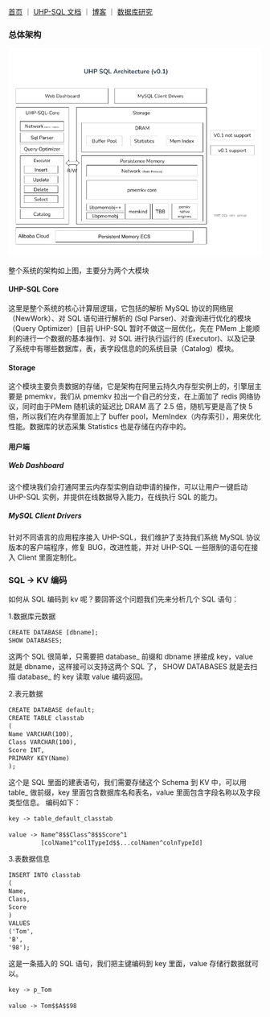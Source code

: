 [首页](https://eraft.cn)  ｜ [UHP-SQL 文档](https://eraft.cn/uhp_sql)  ｜   [博客](https://eraft.cn/blogs)   ｜   [数据库研究](https://eraft.cn/database_theory) 

### 总体架构

![UHP-SQL v0.1](../../figures/UHP-SQL-v0.1.png)

整个系统的架构如上图，主要分为两个大模块

#### UHP-SQL Core
这里是整个系统的核心计算层逻辑，它包括的解析 MySQL 协议的网络层（NewWork）、对 SQL 语句进行解析的 (Sql Parser)、对查询进行优化的模块（Query Optimizer）[目前 UHP-SQL 暂时不做这一层优化，先在 PMem 上能顺利的进行一个数据的基本操作]、对 SQL 进行执行运行的 (Executor)、以及记录了系统中有哪些数据库，表，表字段信息的的系统目录（Catalog）模块。

#### Storage

这个模块主要负责数据的存储，它是架构在阿里云持久内存型实例上的，引擎层主要是 pmemkv，我们从 pmemkv 拉出一个自己的分支，在上面加了 redis 网络协议，同时由于PMem 随机读的延迟比 DRAM 高了 2.5 倍，随机写更是高了快 5 倍，所以我们在内存里面加上了 buffer pool，MemIndex（内存索引），用来优化性能。数据库的状态采集 Statistics 也是存储在内存中的。

#### 用户端

##### Web Dashboard

这个模块我们会打通阿里云内存型实例自动申请的操作，可以让用户一键启动 UHP-SQL 实例，并提供在线数据导入能力，在线执行 SQL 的能力。

##### MySQL Client Drivers

针对不同语言的应用程序接入 UHP-SQL，我们维护了支持我们系统 MySQL 协议版本的客户端程序，修复 BUG，改进性能，并对 UHP-SQL 一些限制的语句在接入 Client 里面定制化。

### SQL -> KV 编码

如何从 SQL 编码到 kv 呢？要回答这个问题我们先来分析几个 SQL 语句：

1.数据库元数据
```
CREATE DATABASE [dbname];
SHOW DATABASES;
```
这两个 SQL 很简单，只需要把 database_ 前缀和 dbname 拼接成 key，value 就是 dbname，这样接可以支持这两个 SQL 了， SHOW DATABASES 就是去扫描 database_ 的 key 读取 value 编码返回。

2.表元数据
  
```
CREATE DATABASE default;
CREATE TABLE classtab 
( 
Name VARCHAR(100), 
Class VARCHAR(100), 
Score INT, 
PRIMARY KEY(Name)
);
```
这个是 SQL 里面的建表语句，我们需要存储这个 Schema 到 KV 中，可以用 table_ 做前缀，key 里面包含数据库名和表名，value 里面包含字段名称以及字段类型信息。
编码如下：

```
key -> table_default_classtab

value -> Name^8$$Class^8$$Score^1
         [colName1^col1TypeId$$...colNamen^colnTypeId]
```

3.表数据信息

```
INSERT INTO classtab 
(
Name, 
Class,
Score
) 
VALUES 
('Tom', 
'B', 
'98');
```

这是一条插入的 SQL 语句，我们把主键编码到 key 里面，value 存储行数据就可以。

```
key -> p_Tom

value -> Tom$$A$$98 
```

